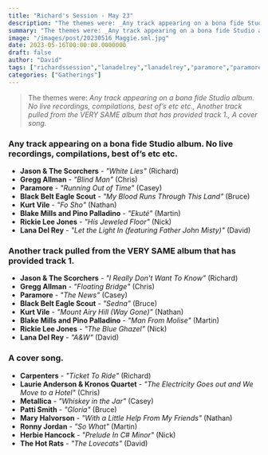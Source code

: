 ```yaml
---
title: "Richard's Session - May 23"
description: "The themes were: _Any track appearing on a bona fide Studio album. No live recordings, compilations, best of’s etc etc., Another track pulled from the VERY SAME album that has provided track 1., A cover song._"
summary: "The themes were: _Any track appearing on a bona fide Studio album. No live recordings, compilations, best of’s etc etc., Another track pulled from the VERY SAME album that has provided track 1., A cover song._"
image: "/images/post/20230516_Maggie.sml.jpg"
date: 2023-05-16T00:00:00.0000000
draft: false
author: "David"
tags: ["richardssession","lanadelrey","lanadelrey","paramore","paramore","greggallman","greggallman","kurtvile","kurtvile","pattismith","jasonandthescorchers","jasonandthescorchers","herbiehancock","rickieleejones","rickieleejones","metallica","ronnyjordan","blackbelteaglescout","blackbelteaglescout","blakemillsandpinopalladino","blakemillsandpinopalladino","carpenters","thehotrats","maryhalvorson","laurieandersonandkronosquartet"]
categories: ["Gatherings"]
---
```

> The themes were: _Any track appearing on a bona fide Studio album. No live recordings, compilations, best of’s etc etc., Another track pulled from the VERY SAME album that has provided track 1., A cover song._
### Any track appearing on a bona fide Studio album. No live recordings, compilations, best of’s etc etc.
- **Jason & The Scorchers** - _"White Lies"_ (Richard)
- **Gregg Allman** - _"Blind Man"_ (Chris)
- **Paramore** - _"Running Out of Time"_ (Casey)
- **Black Belt Eagle Scout** - _"My Blood Runs Through This Land"_ (Bruce)
- **Kurt Vile** - _"Fo Sho"_ (Nathan)
- **Blake Mills and Pino Palladino** - _"Ekuté"_ (Martin)
- **Rickie Lee Jones** - _"His Jeweled Floor"_ (Nick)
- **Lana Del Rey** - _"Let the Light In (featuring Father John Misty)"_ (David)
### Another track pulled from the VERY SAME album that has provided track 1.
- **Jason & The Scorchers** - _"I Really Don't Want To Know"_ (Richard)
- **Gregg Allman** - _"Floating Bridge"_ (Chris)
- **Paramore** - _"The News"_ (Casey)
- **Black Belt Eagle Scout** - _"Sedna"_ (Bruce)
- **Kurt Vile** - _"Mount Airy Hill (Way Gone)"_ (Nathan)
- **Blake Mills and Pino Palladino** - _"Man From Molise"_ (Martin)
- **Rickie Lee Jones** - _"The Blue Ghazel"_ (Nick)
- **Lana Del Rey** - _"A&W"_ (David)
### A cover song.
- **Carpenters** - _"Ticket To Ride"_ (Richard)
- **Laurie Anderson & Kronos Quartet** - _"The Electricity Goes out and We Move to a Hotel"_ (Chris)
- **Metallica** - _"Whiskey in the Jar"_ (Casey)
- **Patti Smith** - _"Gloria"_ (Bruce)
- **Mary Halvorson** - _"With a Little Help From My Friends"_ (Nathan)
- **Ronny Jordan** - _"So What"_ (Martin)
- **Herbie Hancock** - _"Prelude In C# Minor"_ (Nick)
- **The Hot Rats** - _"The Lovecats"_ (David)
